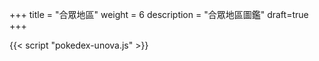 +++
title = "合眾地區"
weight = 6
description = "合眾地區圖鑑"
draft=true
+++


<div id="Pokedex"></div>

{{< script "pokedex-unova.js" >}}
<script type="text/javascript">
  window.addEventListener("parsePage", ()=>{
    TocInjector.parsePage("Pokemon");
  });
</script>